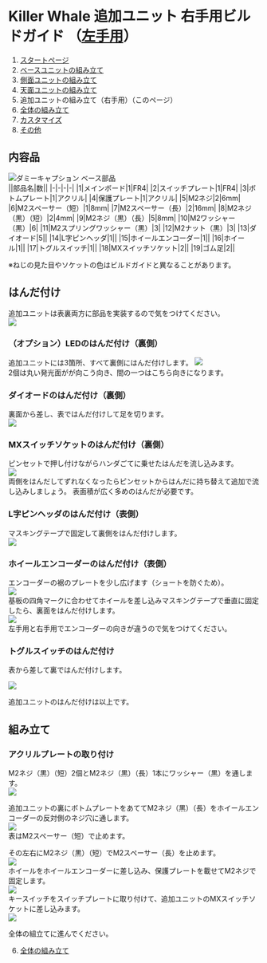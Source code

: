 
# Killer Whale 追加ユニット 右手用ビルドガイド （[左手用](../左手用/5_追加ユニット.md)）

1. [スタートページ](../README.md)
2. [ベースユニットの組み立て](../右手用/2_ベースユニット.md)
3. [側面ユニットの組み立て](../右手用/3_側面ユニット_トラックボール.md)
4. [天面ユニットの組み立て](../右手用/4_天面ユニット.md)
5. 追加ユニットの組み立て（右手用）（このページ）
6. [全体の組み立て](../右手用/6_全体の組み立て.md)
7. [カスタマイズ](../右手用/7_カスタマイズ.md)
8. [その他](../右手用/8_その他.md)

## 内容品
![ダミーキャプション ベース部品](../img/add/IMG_4929.jpg)    
||部品名|数||
|-|-|-|-|
|1|メインボード|1|FR4|
|2|スイッチプレート|1|FR4|
|3|ボトムプレート|1|アクリル|
|4|保護プレート|1|アクリル|
|5|M2ネジ|2|6mm|
|6|M2スペーサー（短）|1|8mm|
|7|M2スペーサー（長）|2|16mm|
|8|M2ネジ（黒）（短）|2|4mm|
|9|M2ネジ（黒）（長）|5|8mm|
|10|M2ワッシャー（黒）|6|
|11|M2スプリングワッシャー（黒）|3|
|12|M2ナット（黒）|3|
|13|ダイオード|5||
|14|L字ピンヘッダ|1||
|15|ホイールエンコーダー|1||
|16|ホイール|1||
|17|トグルスイッチ|1||
|18|MXスイッチソケット|2||
|19|ゴム足|2||

※ねじの見た目やソケットの色はビルドガイドと異なることがあります。

## はんだ付け
追加ユニットは表裏両方に部品を実装するので気をつけてください。  
![](../img/add/IMG_4931.jpg)  

### （オプション）LEDのはんだ付け（裏側）
追加ユニットには3箇所、すべて裏側にはんだ付けします。
![](../img/add/IMG_6183.jpg)  
2個は丸い発光面がが向こう向き、間の一つはこちら向きになります。  

### ダイオードのはんだ付け（裏側）
裏面から差し、表ではんだ付けして足を切ります。  
![](../img/add/IMG_6186.jpg)  

### MXスイッチソケットのはんだ付け（裏側）
ピンセットで押し付けながらハンダごてに乗せたはんだを流し込みます。  
![](../img/add/IMG_6190.jpg)  
両側をはんだしてずれなくなったらピンセットからはんだに持ち替えて追加で流し込みしましょう。  表面積が広く多めのはんだが必要です。  

### L字ピンヘッダのはんだ付け（表側）
マスキングテープで固定して裏側をはんだ付けします。  
![](../img/add/IMG_4970.jpg)  

### ホイールエンコーダーのはんだ付け（表側）
エンコーダーの裾のプレートを少し広げます（ショートを防ぐため）。  
![](../img/wheel/IMG_4976.jpg)  
基板の四角マークに合わせてホイールを差し込みマスキングテープで垂直に固定したら、裏面をはんだ付けします。  
![](../img/add/IMG_4981.jpg)  
左手用と右手用でエンコーダーの向きが違うので気をつけてください。  
### トグルスイッチのはんだ付け
表から差して裏ではんだ付けします。

![](../img/add/IMG_4991.jpg)  
  
追加ユニットのはんだ付けは以上です。  

## 組み立て
### アクリルプレートの取り付け
M2ネジ（黒）（短）2個とM2ネジ（黒）（長）1本にワッシャー（黒）を通します。  
![](../img/add/IMG_5027.jpg)  

追加ユニットの裏にボトムプレートをあててM2ネジ（黒）（長）をホイールエンコーダーの反対側のネジ穴に通します。  
![](../img/add/IMG_5005.jpg)  
表はM2スペーサー（短）で止めます。  
  
その左右にM2ネジ（黒）（短）でM2スペーサー（長）を止めます。  
![](../img/add/IMG_5010.jpg)  
ホイールをホイールエンコーダーに差し込み、保護プレートを載せてM2ネジで固定します。  
![](../img/add/IMG_5014.jpg)  
キースイッチをスイッチプレートに取り付けて、追加ユニットのMXスイッチソケットに差し込みます。  
![](../img/add/IMG_5016.jpg)  

全体の組立てに進んでください。

6. [全体の組み立て](../右手用/6_全体の組み立て.md)
